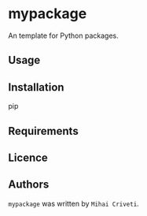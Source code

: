 mypackage
=========

An template for Python packages.

Usage
-----

Installation
------------
pip

Requirements
------------

Licence
-------

Authors
-------

`mypackage` was written by `Mihai Criveti`.
